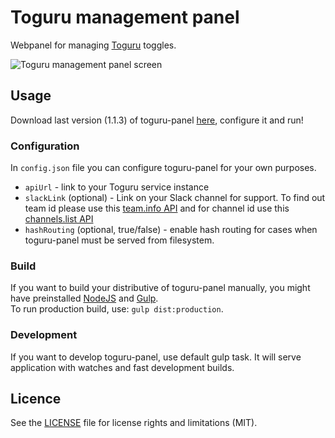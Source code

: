 # Toguru management panel
Webpanel for managing [Toguru](https://github.com/AutoScout24/toguru) toggles.

![Toguru management panel screen](http://i.piccy.info/i9/fd46649a24540d43e8e21ef2ff696767/1489583829/72496/1116036/Screen_Shot_2017_03_15_at_14_16_24.jpg)

## Usage
Download last version (1.1.3) of toguru-panel [here](https://github.com/AutoScout24/toguru-panel/releases/download/1.1.3/toguru-panel.zip), configure it and run!

### Configuration
In `config.json` file you can configure toguru-panel for your own purposes.
- `apiUrl` - link to your Toguru service instance
- `slackLink` (optional) - Link on your Slack channel for support. To find out team id please use this [team.info API](https://api.slack.com/methods/team.info) and for channel id use this [channels.list API](https://api.slack.com/methods/channels.list)
- `hashRouting` (optional, true/false) - enable hash routing for cases when toguru-panel must be served from filesystem.

### Build
If you want to build your distributive of toguru-panel manually, you might have preinstalled [NodeJS](https://nodejs.org/) and [Gulp](http://gulpjs.com/).  
To run production build, use: `gulp dist:production`.

### Development
If you want to develop toguru-panel, use default gulp task. It will serve application with watches and fast development builds.

## Licence
See the [LICENSE](LICENSE.md) file for license rights and limitations (MIT).
